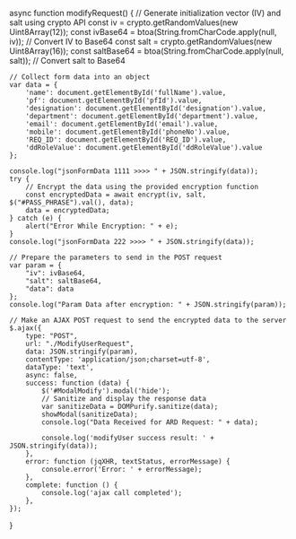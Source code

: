 async function modifyRequest() {
    // Generate initialization vector (IV) and salt using crypto API
    const iv = crypto.getRandomValues(new Uint8Array(12));
    const ivBase64 = btoa(String.fromCharCode.apply(null, iv)); // Convert IV to Base64
    const salt = crypto.getRandomValues(new Uint8Array(16));
    const saltBase64 = btoa(String.fromCharCode.apply(null, salt)); // Convert salt to Base64

    // Collect form data into an object
    var data = {
        'name': document.getElementById('fullName').value,
        'pf': document.getElementById('pfId').value,
        'designation': document.getElementById('designation').value,
        'department': document.getElementById('department').value,
        'email': document.getElementById('email').value,
        'mobile': document.getElementById('phoneNo').value,
        'REQ_ID': document.getElementById('REQ_ID').value,
        'ddRoleValue': document.getElementById('ddRoleValue').value
    };

    console.log("jsonFormData 1111 >>>> " + JSON.stringify(data));
    try {
        // Encrypt the data using the provided encryption function
        const encryptedData = await encrypt(iv, salt, $("#PASS_PHRASE").val(), data);
        data = encryptedData;
    } catch (e) {
        alert("Error While Encryption: " + e);
    }
    console.log("jsonFormData 222 >>>> " + JSON.stringify(data));

    // Prepare the parameters to send in the POST request
    var param = {
        "iv": ivBase64,
        "salt": saltBase64,
        "data": data
    };
    console.log("Param Data after encryption: " + JSON.stringify(param));

    // Make an AJAX POST request to send the encrypted data to the server
    $.ajax({
        type: "POST",
        url: "./ModifyUserRequest",
        data: JSON.stringify(param),
        contentType: 'application/json;charset=utf-8',
        dataType: 'text',
        async: false,
        success: function (data) {
            $('#ModalModify').modal('hide');
            // Sanitize and display the response data
            var sanitizeData = DOMPurify.sanitize(data);
            showModal(sanitizeData);
            console.log("Data Received for ARD Request: " + data);

            console.log('modifyUser success result: ' + JSON.stringify(data));
        },
        error: function (jqXHR, textStatus, errorMessage) {
            console.error('Error: ' + errorMessage);
        },
        complete: function () {
            console.log('ajax call completed');
        },
    });
}